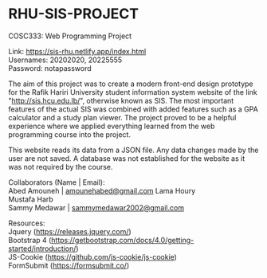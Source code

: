 # RHU-SIS-PROJECT  
  
COSC333: Web Programming Project  

Link: https://sis-rhu.netlify.app/index.html  
Usernames: 20202020, 20225555  
Password: notapassword  
  
The aim of this project was to create a modern front-end design prototype for the Rafik Hariri University student information system website of the link "http://sis.hcu.edu.lb/", otherwise known as SIS. The most important features of the actual SIS was combined with added features such as a GPA calculator and a study plan viewer. The project proved to be a helpful experience where we applied everything learned from the web programming course into the project. 

This website reads its data from a JSON file. Any data changes made by the user are not saved. A database was not established for the website as it was not required by the course.
  
Collaborators (Name | Email):  
Abed Amouneh | amounehabed@gmail.com
Lama Houry  
Mustafa Harb  
Sammy Medawar | sammymedawar2002@gmail.com  

Resources:  
Jquery (https://releases.jquery.com/)  
Bootstrap 4 (https://getbootstrap.com/docs/4.0/getting-started/introduction/)  
JS-Cookie (https://github.com/js-cookie/js-cookie)  
FormSubmit (https://formsubmit.co/)
